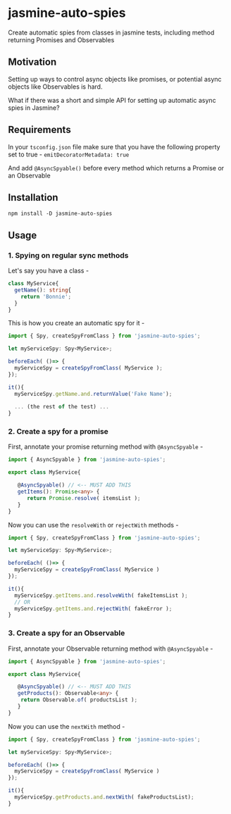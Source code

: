 # jasmine-auto-spies
Create automatic spies from classes in jasmine tests, including method returning Promises and Observables

## Motivation

Setting up ways to control async objects like promises, or potential async objects like Observables is hard.

What if there was a short and simple API for setting up automatic async spies in Jasmine?

## Requirements

In your `tsconfig.json` file make sure that you have the following property set to true - 
`emitDecoratorMetadata: true`

And add `@AsyncSpyable()` before every method which returns a Promise or an Observable

## Installation

`npm install -D jasmine-auto-spies`

## Usage

### 1. Spying on regular sync methods

Let's say you have a class -

```ts
class MyService{
  getName(): string{
    return 'Bonnie';
  }
}
```

This is how you create an automatic spy for it - 

```ts
import { Spy, createSpyFromClass } from 'jasmine-auto-spies';

let myServiceSpy: Spy<MyService>;

beforeEach( ()=> {
  myServiceSpy = createSpyFromClass( MyService );
});

it(){
  myServiceSpy.getName.and.returnValue('Fake Name');
  
  ... (the rest of the test) ...
}
```

### 2. Create a spy for a promise

First, annotate your promise returning method with `@AsyncSpyable` - 
```ts
import { AsyncSpyable } from 'jasmine-auto-spies';

export class MyService{

   @AsyncSpyable() // <-- MUST ADD THIS
   getItems(): Promise<any> {
      return Promise.resolve( itemsList );
   } 
}
```

Now you can use the `resolveWith` or `rejectWith` methods - 

```ts
import { Spy, createSpyFromClass } from 'jasmine-auto-spies';

let myServiceSpy: Spy<MyService>;

beforeEach( ()=> {
  myServiceSpy = createSpyFromClass( MyService )
});

it(){
  myServiceSpy.getItems.and.resolveWith( fakeItemsList );
  // OR
  myServiceSpy.getItems.and.rejectWith( fakeError );
}

```


### 3. Create a spy for an Observable

First, annotate your Observable returning method with `@AsyncSpyable` - 
```ts
import { AsyncSpyable } from 'jasmine-auto-spies';

export class MyService{

   @AsyncSpyable() // <-- MUST ADD THIS
   getProducts(): Observable<any> {
    return Observable.of( productsList );
   }
}
```

Now you can use the `nextWith` method - 

```ts
import { Spy, createSpyFromClass } from 'jasmine-auto-spies';

let myServiceSpy: Spy<MyService>;

beforeEach( ()=> {
  myServiceSpy = createSpyFromClass( MyService )
});

it(){
  myServiceSpy.getProducts.and.nextWith( fakeProductsList);
}

```